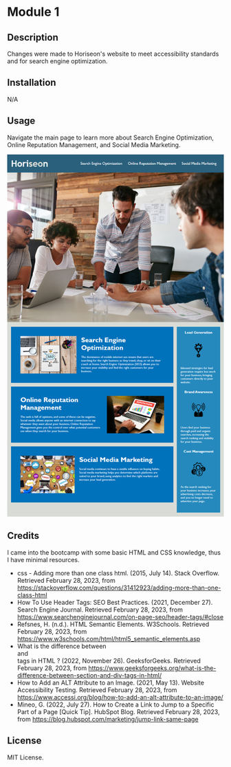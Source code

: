 # Module 1

## Description

Changes were made to Horiseon's website to meet accessibility standards and for search engine optimization.

## Installation

N/A

## Usage

Navigate the main page to learn more about Search Engine Optimization, Online Reputation Management, and Social Media Marketing.

![main page screenshot](./Develop/assets/images/01-html-css-git-homework-demo.png)

## Credits

I came into the bootcamp with some basic HTML and CSS knowledge, thus I have minimal resources.

- css - Adding more than one class html. (2015, July 14). Stack Overflow. Retrieved February 28, 2023, from https://stackoverflow.com/questions/31412923/adding-more-than-one-class-html
- How To Use Header Tags: SEO Best Practices. (2021, December 27). Search Engine Journal. Retrieved February 28, 2023, from https://www.searchenginejournal.com/on-page-seo/header-tags/#close
- Refsnes, H. (n.d.). HTML Semantic Elements. W3Schools. Retrieved February 28, 2023, from https://www.w3schools.com/html/html5_semantic_elements.asp
- What is the difference between <section> and <div> tags in HTML ? (2022, November 26). GeeksforGeeks. Retrieved February 28, 2023, from https://www.geeksforgeeks.org/what-is-the-difference-between-section-and-div-tags-in-html/
- How to Add an ALT Attribute to an Image. (2021, May 13). Website Accessibility Testing. Retrieved February 28, 2023, from https://www.accessi.org/blog/how-to-add-an-alt-attribute-to-an-image/
- Mineo, G. (2022, July 27). How to Create a Link to Jump to a Specific Part of a Page [Quick Tip]. HubSpot Blog. Retrieved February 28, 2023, from https://blog.hubspot.com/marketing/jump-link-same-page

## License

MIT License.
